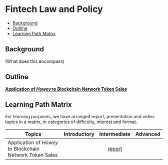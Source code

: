# Fintech Law and Policy

- [Background](#background)
- [Outline](#outline)
- [Learning Path Matrix](#learning-path-matrix)

## Background

(What does this encompass)

## Outline

[**Application of *Howey* to Blockchain Network Token Sales**](digital-assets/howey-application-to-blockchain/MainReport.md)



## Learning Path Matrix 

For learning purposes, we have arranged report, presentation and video topics in a matrix, in categories of difficulty, interest and format.

| Topics                                                   | Introductory |                         Intermediate                         | Advanced |
| -------------------------------------------------------- | :----------: | :----------------------------------------------------------: | :------: |
| Application of *Howey* to Blockchain Network Token Sales |              | [report](digital-assets/howey-application-to-blockchain/MainReport.md) |          |

